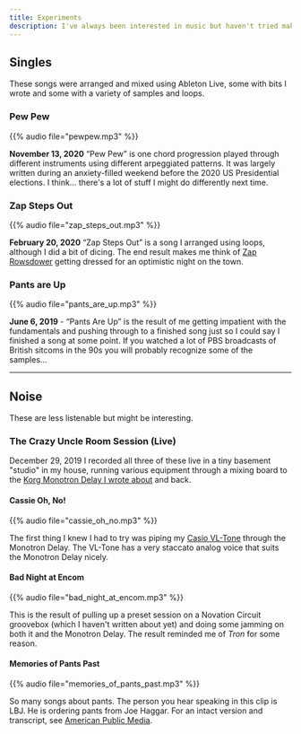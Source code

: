 ```yaml
---
title: Experiments
description: I've always been interested in music but haven't tried making any of it until recently. The following are my distinctly amateur attempts -- I do this because it's fun, not because I am good at it.
---
```


## Singles

These songs were arranged and mixed using Ableton Live, some with bits I wrote and some with a variety of samples and loops.

### Pew Pew
{{% audio file="pewpew.mp3" %}}

**November 13, 2020** “Pew Pew” is one chord progression played through different instruments using different arpeggiated patterns. It was largely written during an anxiety-filled weekend before the 2020 US Presidential elections. I think… there's a lot of stuff I might do differently next time.

### Zap Steps Out

{{% audio file="zap_steps_out.mp3" %}}

**February 20, 2020** “Zap Steps Out” is a song I arranged using loops, although I did a bit of dicing. The end result makes me think of [Zap Rowsdower](https://mst3k.fandom.com/wiki/Zap_Rowsdower) getting dressed for an optimistic night on the town.

### Pants are Up

{{% audio file="pants_are_up.mp3" %}}

**June 6, 2019** - “Pants Are Up” is the result of me getting impatient with the fundamentals and pushing through to a finished song just so I could say I finished a song at some point.  If you watched a lot of PBS broadcasts of British sitcoms in the 90s you will probably recognize some of the samples…

---

## Noise

These are less listenable but might be interesting.

### The Crazy Uncle Room Session (Live)

December 29, 2019  I recorded all three of these live in a tiny basement "studio" in my house, running various equipment through a mixing board to the [Korg Monotron Delay I wrote about](/2020/01/say-hello-to-my-little-synth/) and back.

#### Cassie Oh, No!

{{% audio file="cassie_oh_no.mp3" %}}

The first thing I knew I had to try was piping my [Casio VL-Tone](/2019/04/my-first-instrument-the-casio-vl-tone-vl-1/) through the Monotron Delay. The VL-Tone has a very staccato analog voice that suits the Monotron Delay nicely.

#### Bad Night at Encom

{{% audio file="bad_night_at_encom.mp3" %}}

This is the result of pulling up a preset session on a Novation Circuit groovebox (which I haven't written about yet) and doing some jamming on both it and the Monotron Delay. The result reminded me of _Tron_ for some reason.

#### Memories of Pants Past

{{% audio file="memories_of_pants_past.mp3" %}}

So many songs about pants. The person you hear speaking in this clip is LBJ. He is ordering pants from Joe Haggar. For an intact version and transcript, see [American Public Media](http://americanradioworks.publicradio.org/features/prestapes/lbj_haggar.html).
